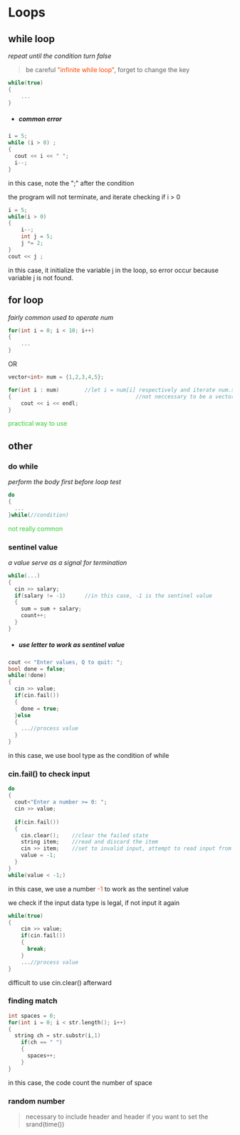 # Loops

## while loop

*repeat until the condition turn false*



>   be careful <font color='OrangeRed'>"infinite while loop"</font>, forget to change the key

```c++
while(true)
{
	...
}
```



*   ##### common error

```c++
i = 5;
while (i > 0) ;
{
  cout << i << " ";
  i--;
}
```

in this case, note the ";" after the condition 

the program will not terminate, and iterate checking if i > 0



```c++
i = 5;
while(i > 0)
{
  	i--;
  	int j = 5;
  	j *= 2;  
}
cout << j ;
```

in this case, it initialize the variable j in the loop, so error occur because variable j is not found.



## for loop

*fairly common used to operate num*

```c++
for(int i = 0; i < 10; i++)
{
  	...
}
```

OR

```c++
vector<int> num = {1,2,3,4,5};

for(int i : num)		//let i = num[i] respectively and iterate num.size() time
{										//not neccessary to be a vector
  	cout << i << endl;
}
```

<font color='LimeGreen'>practical way to use</font>



## other

### do while

*perform the body first before loop test*



~~~c++
do
{
  ...
}while(//condition)
~~~

<font color='LimeGreen'>not really common</font>



### sentinel value

*a value serve as a signal for termination*



```c++
while(...)
{
  cin >> salary;
  if(salary != -1)		//in this case, -1 is the sentinel value
  {
    sum = sum + salary;
    count++;
  }
}
```



*   ##### use letter to work as sentinel value



```c++
cout << "Enter values, Q to quit: ";
bool done = false;
while(!done)
{
  cin >> value;
  if(cin.fail())
  {
    done = true;
  }else
  {
    ...//process value
  }
}
```

in this case, we use bool type as the condition of while



### cin.fail() to check input



```c++
do
{
  cout<"Enter a number >= 0: ";
  cin >> value;
  
  if(cin.fail())
  {
    cin.clear();	//clear the failed state
    string item;	//read and discard the item
    cin >> item;	//set to invalid input, attempt to read input from buffer(a temporary memory storage)
    value = -1;
  }
}
while(value < -1;)
```

in this case, we use a number <font color='OrangeRed'>-1</font> to work as the sentinel value

we check if the input data type is legal, if not input it again



~~~c++
while(true)
{
  	cin >> value;
  	if(cin.fail())
    {
      break;
    }
  	...//process value
}
~~~

difficult to use cin.clear() afterward



### finding match



```c++
int spaces = 0;
for(int i = 0; i < str.length(); i++)
{
  string ch = str.substr(i,1)
    if(ch == " ")
    {
      spaces++;
    }
}
```

in this case, the code count the number of space



### random number



>   necessary to include <font color='OrangeRed'><cstlib></font> header and <ctime> header if you want to set the srand(time())
